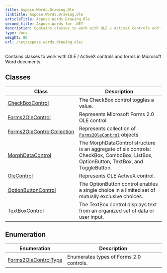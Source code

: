 ```yaml
---
title: Aspose.Words.Drawing.Ole
linktitle: Aspose.Words.Drawing.Ole
articleTitle: Aspose.Words.Drawing.Ole
second_title: Aspose.Words for .NET
description: Contains classes to work with OLE / ActiveX controls and forms in Microsoft Word documents in C#.
type: docs
weight: 80
url: /net/aspose.words.drawing.ole/
---
```

Contains classes to work with OLE / ActiveX controls and forms in Microsoft Word documents.

## Classes

| Class | Description |
| --- | --- |
| [CheckBoxControl](./checkboxcontrol/) | The CheckBox control toggles a value. |
| [Forms2OleControl](./forms2olecontrol/) | Represents Microsoft Forms 2.0 OLE control. |
| [Forms2OleControlCollection](./forms2olecontrolcollection/) | Represents collection of [`Forms2OleControl`](../aspose.words.drawing.ole/forms2olecontrol/) objects. |
| [MorphDataControl](./morphdatacontrol/) | The MorphDataControl structure is an aggregate of six controls: CheckBox, ComboBox, ListBox, OptionButton, TextBox, and ToggleButton. |
| [OleControl](./olecontrol/) | Represents OLE ActiveX control. |
| [OptionButtonControl](./optionbuttoncontrol/) | The OptionButton control enables a single choice in a limited set of mutually exclusive choices. |
| [TextBoxControl](./textboxcontrol/) | The TextBox control displays text from an organized set of data or user input. |
## Enumeration

| Enumeration | Description |
| --- | --- |
| [Forms2OleControlType](./forms2olecontroltype/) | Enumerates types of Forms 2.0 controls. |
